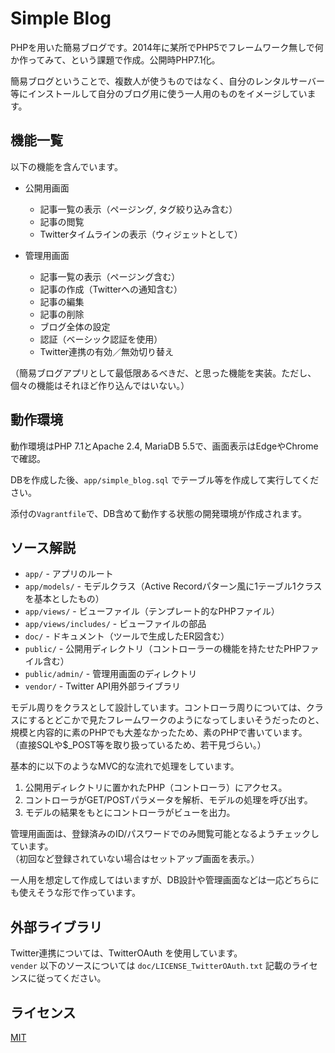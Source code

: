 # Simple Blog
PHPを用いた簡易ブログです。2014年に某所でPHP5でフレームワーク無しで何か作ってみて、という課題で作成。公開時PHP7.1化。

簡易ブログということで、複数人が使うものではなく、自分のレンタルサーバー等にインストールして自分のブログ用に使う一人用のものをイメージしています。

## 機能一覧
以下の機能を含んでいます。

* 公開用画面
    * 記事一覧の表示（ページング, タグ絞り込み含む）
    * 記事の閲覧
    * Twitterタイムラインの表示（ウィジェットとして）

* 管理用画面
    * 記事一覧の表示（ページング含む）
    * 記事の作成（Twitterへの通知含む）
    * 記事の編集
    * 記事の削除
    * ブログ全体の設定
    * 認証（ベーシック認証を使用）
    * Twitter連携の有効／無効切り替え

（簡易ブログアプリとして最低限あるべきだ、と思った機能を実装。ただし、個々の機能はそれほど作り込んではいない。）

## 動作環境
動作環境はPHP 7.1とApache 2.4, MariaDB 5.5で、画面表示はEdgeやChromeで確認。

DBを作成した後、`app/simple_blog.sql` でテーブル等を作成して実行してください。

添付の`Vagrantfile`で、DB含めて動作する状態の開発環境が作成されます。

## ソース解説
* `app/` - アプリのルート
* `app/models/` - モデルクラス（Active Recordパターン風に1テーブル1クラスを基本としたもの）
* `app/views/` - ビューファイル（テンプレート的なPHPファイル）
* `app/views/includes/` - ビューファイルの部品
* `doc/` - ドキュメント（ツールで生成したER図含む）
* `public/` - 公開用ディレクトリ（コントローラーの機能を持たせたPHPファイル含む）
* `public/admin/` - 管理用画面のディレクトリ
* `vendor/` - Twitter API用外部ライブラリ

モデル周りをクラスとして設計しています。コントローラ周りについては、クラスにするとどこかで見たフレームワークのようになってしまいそうだったのと、規模と内容的に素のPHPでも大差なかったため、素のPHPで書いています。  
（直接SQLや$_POST等を取り扱っているため、若干見づらい。）

基本的に以下のようなMVC的な流れで処理をしています。

1. 公開用ディレクトリに置かれたPHP（コントローラ）にアクセス。
2. コントローラがGET/POSTパラメータを解析、モデルの処理を呼び出す。
3. モデルの結果をもとにコントローラがビューを出力。

管理用画面は、登録済みのID/パスワードでのみ閲覧可能となるようチェックしています。  
（初回など登録されていない場合はセットアップ画面を表示。）

一人用を想定して作成してはいますが、DB設計や管理画面などは一応どちらにも使えそうな形で作っています。

## 外部ライブラリ
Twitter連携については、TwitterOAuth を使用しています。  
`vender` 以下のソースについては `doc/LICENSE_TwitterOAuth.txt` 記載のライセンスに従ってください。

## ライセンス
[MIT](https://github.com/ktanakaj/simple_blog/blob/master/LICENSE)
